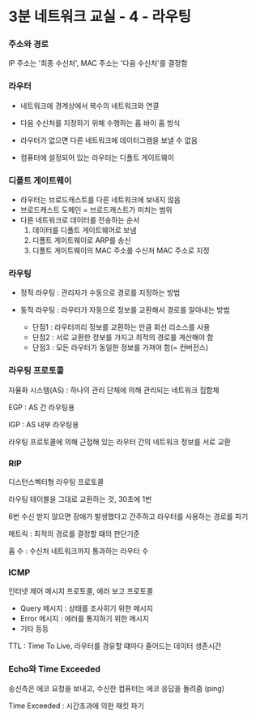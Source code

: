 # 3분 네트워크 교실 - 4 - 라우팅

### 주소와 경로

IP 주소는 '최종 수신처', MAC 주소는 '다음 수신처'를 결정함



### 라우터

- 네트워크에 경계상에서 복수의 네트워크와 연결

- 다음 수신처를 지정하기 위해 수행하는 홉 바이 홉 방식
- 라우터가 없으면 다른 네트워크에 데이터그램을 보낼 수 없음
- 컴퓨터에 설정되어 있는 라우터는 디폴트 게이트웨이



### 디폴트 게이트웨이

- 라우터는 브로드캐스트를 다른 네트워크에 보내지 않음
- 브로드캐스트 도메인 = 브로드캐스트가 미치는 범위
- 다른 네트워크로 데이터를 전송하는 순서
  1. 데이터를 디폴트 게이트웨어로 보냄
  2. 디폴트 게이트웨이로 ARP를 송신
  3. 디폴트 게이트웨이의 MAC 주소를 수신처 MAC 주소로 지정



### 라우팅

- 정적 라우팅 : 관리자가 수동으로 경로를 지정하는 방법

- 동적 라우팅 : 라우터가 자동으로 정보를 교환해서 경로를 알아내는 방법
  - 단점1 : 라우터끼리 정보를 교환하는 만큼 회선 리소스를 사용
  - 단점2 : 서로 교환한 정보를 가지고 최적의 경로를 계산해야 함
  - 단점3 : 모든 라우터가 동일한 정보를 가져야 함(= 컨버전스)



### 라우팅 프로토콜

자율화 시스템(AS) : 하나의 관리 단체에 의해 관리되는 네트워크 집합체

EGP : AS 간 라우팅용

IGP : AS 내부 라우팅용

라우팅 프로토콜에 의해 근접해 있는 라우터 간의 네트워크 정보를 서로 교환



### RIP

디스턴스벡터형 라우팅 프로토콜

라우팅 테이블을 그대로 교환하는 것, 30초에 1번

6번 수신 받지 않으면 장애가 발생했다고 간주하고 라우터를 사용하는 경로를 파기

메트릭 : 최적의 경로를 결정할 떄의 판단기준

홉 수 : 수신처 네트워크까지 통과하는 라우터 수



### ICMP

인터넷 제어 메시지 프로토콜, 에러 보고 프로토콜

- Query 메시지 : 상태를 조사히기 위한 메시지
- Error 메시지 : 에러를 통지하기 위한 메시지
- 기타 등등 

TTL : Time To Live, 라우터를 경유할 떄마다 줄어드는 데이터 생존시간



### Echo와 Time Exceeded

송신측은 에코 요청을 보내고, 수신한 컴퓨터는 에코 응답을 돌려줌 (ping)

Time Exceeded : 시간초과에 의한 패킷 파기